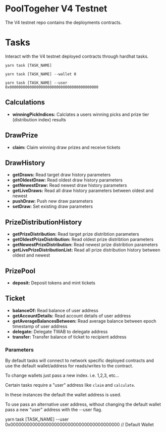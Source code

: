 # PoolTogeher V4 Testnet
The V4 testnet repo contains the deployments contracts.

# Tasks
Interact with the V4 testnet deployed contracts through hardhat tasks.

`yarn task [TASK_NAME]`

`yarn task [TASK_NAME] --wallet 0`

`yarn task [TASK_NAME] --user 0x0000000000000000000000000000000000000000`

## Calculations

- **winningPickIndices:** Calclates a users winning picks and prize tier (distribution index) results

## DrawPrize

- **claim:** Claim winning draw prizes and receive tickets 

## DrawHistory

- **getDraws:** Read target draw history parameters 
- **getOldestDraw:** Read oldest draw history parameters
- **getNewestDraw:** Read newest draw history parameters
- **getLiveDraws:** Read all draw history parameters between oldest and newest
- **pushDraw:** Push new draw parameters
- **setDraw:** Set existing draw parameters

## PrizeDistributionHistory

- **getPrizeDistribution:** Read target prize distribtion parameters
- **getOldestPrizeDistribution:** Read oldest prize distribtion parameters
- **getNewestPrizeDistribution:** Read newest prize distribtion parameters 
- **getLivePrizeDistributionList:** Read all prize distribution history between oldest and newest

## PrizePool

 - **deposit:** Deposit tokens and mint tickets
 
## Ticket

 - **balanceOf:** Read balance of user address
 - **getAccountDetails:** Read account details of user address
 - **getAverageBalancesBetween:** Read average balance between epoch timestamp of user address
 - **delegate:** Delegate TWAB to delegate address
 - **transfer:** Transfer balance of ticket to recipient address



### Parameters

By default tasks will connect to network specific deployed contracts and use the default wallet/address for reads/writes to the contract.

To change wallets just pass a new index. i.e. 1,2,3, etc...

Certain tasks require a "user" address like `claim` and `calculate`.

In these instances the default the wallet address is used. 

To use pass an alternative user address, without changing the default wallet  pass a new "user" address with the --user flag.

yarn task [TASK_NAME] --user 0x0000000000000000000000000000000000000000 // Default Wallet